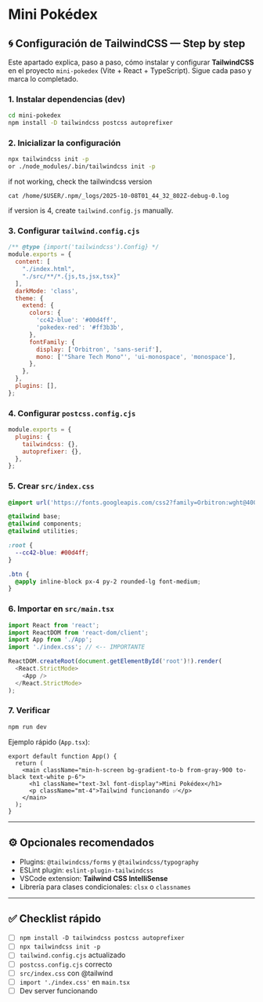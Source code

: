 # Mini Pokédex

## 🌀 Configuración de TailwindCSS — Step by step

Este apartado explica, paso a paso, cómo instalar y configurar **TailwindCSS** en el proyecto `mini-pokedex` (Vite + React + TypeScript). Sigue cada paso y marca lo completado.

### 1. Instalar dependencias (dev)
```bash
cd mini-pokedex
npm install -D tailwindcss postcss autoprefixer
```

### 2. Inicializar la configuración
```bash
npx tailwindcss init -p
or ./node_modules/.bin/tailwindcss init -p

```
if not working, check the tailwindcss version 

```
cat /home/$USER/.npm/_logs/2025-10-08T01_44_32_802Z-debug-0.log

```
if version is 4, create `tailwind.config.js` manually.


### 3. Configurar `tailwind.config.cjs`
```js
/** @type {import('tailwindcss').Config} */
module.exports = {
  content: [
    "./index.html",
    "./src/**/*.{js,ts,jsx,tsx}"
  ],
  darkMode: 'class',
  theme: {
    extend: {
      colors: {
        'cc42-blue': '#00d4ff',
        'pokedex-red': '#ff3b3b',
      },
      fontFamily: {
        display: ['Orbitron', 'sans-serif'],
        mono: ['"Share Tech Mono"', 'ui-monospace', 'monospace'],
      },
    },
  },
  plugins: [],
};
```

### 4. Configurar `postcss.config.cjs`
```js
module.exports = {
  plugins: {
    tailwindcss: {},
    autoprefixer: {},
  },
};
```

### 5. Crear `src/index.css`
```css
@import url('https://fonts.googleapis.com/css2?family=Orbitron:wght@400;700&family=Share+Tech+Mono&display=swap');

@tailwind base;
@tailwind components;
@tailwind utilities;

:root {
  --cc42-blue: #00d4ff;
}

.btn {
  @apply inline-block px-4 py-2 rounded-lg font-medium;
}
```

### 6. Importar en `src/main.tsx`
```ts
import React from 'react';
import ReactDOM from 'react-dom/client';
import App from './App';
import './index.css'; // <-- IMPORTANTE

ReactDOM.createRoot(document.getElementById('root')!).render(
  <React.StrictMode>
    <App />
  </React.StrictMode>
);
```

### 7. Verificar
```bash
npm run dev
```

Ejemplo rápido (`App.tsx`):
```tsx
export default function App() {
  return (
    <main className="min-h-screen bg-gradient-to-b from-gray-900 to-black text-white p-6">
      <h1 className="text-3xl font-display">Mini Pokédex</h1>
      <p className="mt-4">Tailwind funcionando ✅</p>
    </main>
  );
}
```

---

## ⚙️ Opcionales recomendados
- Plugins: `@tailwindcss/forms` y `@tailwindcss/typography`
- ESLint plugin: `eslint-plugin-tailwindcss`
- VSCode extension: **Tailwind CSS IntelliSense**
- Librería para clases condicionales: `clsx` o `classnames`

---

## ✅ Checklist rápido
- [ ] `npm install -D tailwindcss postcss autoprefixer`
- [ ] `npx tailwindcss init -p`
- [ ] `tailwind.config.cjs` actualizado
- [ ] `postcss.config.cjs` correcto
- [ ] `src/index.css` con @tailwind
- [ ] `import './index.css'` en `main.tsx`
- [ ] Dev server funcionando
